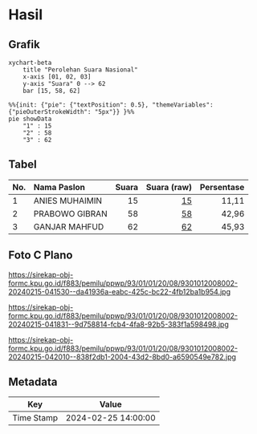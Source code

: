 # Hasil

## Grafik

```mermaid
xychart-beta
    title "Perolehan Suara Nasional"
    x-axis [01, 02, 03]
    y-axis "Suara" 0 --> 62
    bar [15, 58, 62]
```

```mermaid
%%{init: {"pie": {"textPosition": 0.5}, "themeVariables": {"pieOuterStrokeWidth": "5px"}} }%%
pie showData
    "1" : 15
    "2" : 58
    "3" : 62
```

## Tabel

| No. | Nama Paslon    | Suara | Suara (raw) | Persentase |
|:--- |:-------------- | -----:| -----------:| ----------:|
| 1   | ANIES MUHAIMIN | 15    | [15][p-1]   | 11,11      |
| 2   | PRABOWO GIBRAN | 58    | [58][p-2]   | 42,96      |
| 3   | GANJAR MAHFUD  | 62    | [62][p-3]   | 45,93      |


[p-1]: https://github.com/gigit-pemilu/pemilu-2024/blob/main/pilpres/hitung-suara/sub/93-papua-selatan/sub/01-merauke/sub/01-merauke/sub/2008-wasur/sub/002-tps/sub/paslon-1.txt
[p-2]: https://github.com/gigit-pemilu/pemilu-2024/blob/main/pilpres/hitung-suara/sub/93-papua-selatan/sub/01-merauke/sub/01-merauke/sub/2008-wasur/sub/002-tps/sub/paslon-2.txt
[p-3]: https://github.com/gigit-pemilu/pemilu-2024/blob/main/pilpres/hitung-suara/sub/93-papua-selatan/sub/01-merauke/sub/01-merauke/sub/2008-wasur/sub/002-tps/sub/paslon-3.txt

## Foto C Plano

https://sirekap-obj-formc.kpu.go.id/f883/pemilu/ppwp/93/01/01/20/08/9301012008002-20240215-041530--da41936a-eabc-425c-bc22-4fb12ba1b954.jpg

https://sirekap-obj-formc.kpu.go.id/f883/pemilu/ppwp/93/01/01/20/08/9301012008002-20240215-041831--9d758814-fcb4-4fa8-92b5-383f1a598498.jpg

https://sirekap-obj-formc.kpu.go.id/f883/pemilu/ppwp/93/01/01/20/08/9301012008002-20240215-042010--838f2db1-2004-43d2-8bd0-a6590549e782.jpg


## Metadata

| Key        | Value               |
| ---------- | ------------------- |
| Time Stamp | 2024-02-25 14:00:00 |



